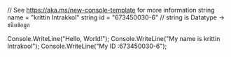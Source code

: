 // See https://aka.ms/new-console-template for more information
string name = "krittin Intrakkol"
string id = "673450030-6"
// string is Datatype -> ชนิดข้อมูล

Console.WriteLine("Hello, World!");
Console.WriteLine("My name is krittin Intrakool");
Console.WriteLine("My ID :673450030-6");
